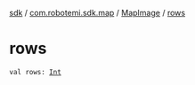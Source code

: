 [sdk](../../index.md) / [com.robotemi.sdk.map](../index.md) / [MapImage](index.md) / [rows](./rows.md)

# rows

`val rows: `[`Int`](https://kotlinlang.org/api/latest/jvm/stdlib/kotlin/-int/index.html)